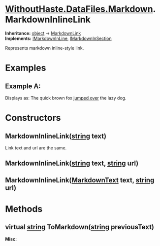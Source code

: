 # [WithoutHaste.DataFiles.Markdown](TableOfContents.WithoutHaste.DataFiles.Markdown.md).MarkdownInlineLink

**Inheritance:** [object](https://docs.microsoft.com/en-us/dotnet/api/system.object) → [MarkdownLink](WithoutHaste.DataFiles.Markdown.MarkdownLink.md)  
**Implements:** [IMarkdownInLine](WithoutHaste.DataFiles.Markdown.IMarkdownInLine.md), [IMarkdownInSection](WithoutHaste.DataFiles.Markdown.IMarkdownInSection.md)  

Represents markdown inline-style link.  

# Examples

## Example A:

Displays as: The quick brown fox [jumped over](https://www.google.com) the lazy dog.  

# Constructors

## MarkdownInlineLink([string](https://docs.microsoft.com/en-us/dotnet/api/system.string) text)

Link text and url are the same.  

## MarkdownInlineLink([string](https://docs.microsoft.com/en-us/dotnet/api/system.string) text, [string](https://docs.microsoft.com/en-us/dotnet/api/system.string) url)

## MarkdownInlineLink([MarkdownText](WithoutHaste.DataFiles.Markdown.MarkdownText.md) text, [string](https://docs.microsoft.com/en-us/dotnet/api/system.string) url)

# Methods

## virtual [string](https://docs.microsoft.com/en-us/dotnet/api/system.string) ToMarkdown([string](https://docs.microsoft.com/en-us/dotnet/api/system.string) previousText)

**Misc:**  
  

